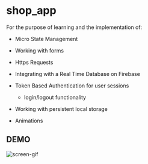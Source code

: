 # shop_app

For the purpose of learning and the implementation of: 

- Micro State Management

- Working with forms

- Https Requests

- Integrating with a Real Time Database on Firebase

- Token Based Authentication for user sessions
    - login/logout functionality

- Working with persistent local storage

- Animations 

## DEMO

![screen-gif](./lib/images/demo.gif)
